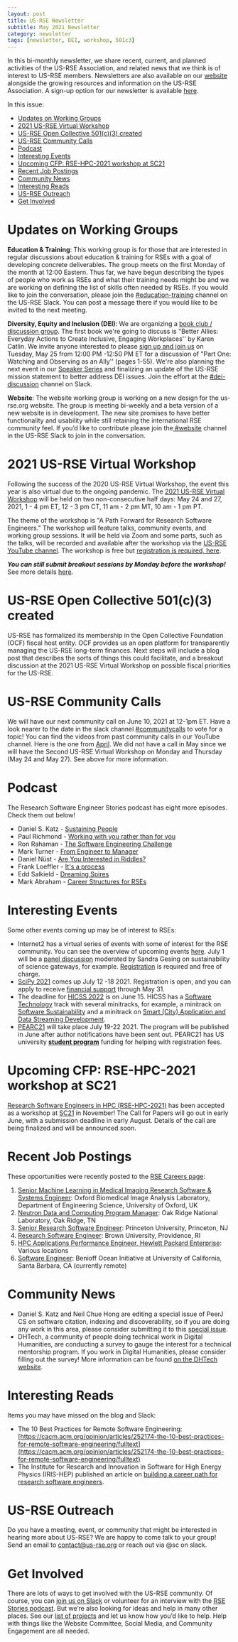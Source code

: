 ```yaml
---
layout: post
title: US-RSE Newsletter
subtitle: May 2021 Newsletter
category: newsletter
tags: [newsletter, DEI, workshop, 501c3]
---
```


In this bi-monthly newsletter, we share recent, current, and planned activities of the US-RSE Association, and related news that we think is of interest to US-RSE members. Newsletters are also available on our [website](https://us-rse.org/newsletters/) alongside the growing resources and information on the US-RSE Association. A sign-up option for our newsletter is available [here](https://us-rse.org/join/).

In this issue:

* [Updates on Working Groups](#updates)
* [2021 US-RSE Virtual Workshop](#workshop)
* [US-RSE Open Collective 501(c)(3) created](#501c3)
* [US-RSE Community Calls](#communitycall)
* [Podcast](#podcast)
* [Interesting Events](#events)
* [Upcoming CFP: RSE-HPC-2021 workshop at SC21](#sc21)
* [Recent Job Postings](#jobs)
* [Community News](#news)
* [Interesting Reads](#reads)
* [US-RSE Outreach](#outreach)
* [Get Involved](#involved)

<a name="updates"></a>
# **Updates on Working Groups**

**Education & Training**: This working group is for those that are interested in regular discussions about education & training for RSEs with a goal of developing concrete deliverables. The group meets on the first Monday of the month at 12:00 Eastern. Thus far, we have begun describing the types of people who work as RSEs and what their training needs might be and we are working on defining the list of skills often needed by RSEs. If you would like to join the conversation, please join the [#education-training](https://usrse.slack.com/messages/education-training) channel on the US-RSE Slack. You can post a message there if you would like to be invited to the next meeting.

**Diversity, Equity and Inclusion (DEI)**: We are organizing a [book club / discussion group](https://us-rse.org/events/2021/2021-01-dei-book-club). The first book we're going to discuss is "Better Allies: Everyday Actions to Create Inclusive, Engaging Workplaces'' by Karen Catlin. We invite anyone interested to please [sign up and join us](https://www.eventbrite.com/e/better-allies-book-discussion-part-i-tickets-151687323869) on Tuesday, May 25 from 12:00 PM -12:50 PM ET for a discussion of "Part One: Watching and Observing as an Ally'' (pages 1-55). We're also planning the next event in our [Speaker Series](https://us-rse.org/events/2021/2021-03-dei-speaker-series) and finalizing an update of the US-RSE mission statement to better address DEI issues. Join the effort at the [#dei-discussion](https://usrse.slack.com/archives/C01C8CJQ7AP) channel on Slack.

**Website**: The website working group is working on a new design for the us-rse.org website. The group is meeting bi-weekly and a beta version of a new website is in development. The new site promises to have better functionality and usability while still retaining the international RSE community feel. If you’d like to contribute please join the[ #website](https://usrse.slack.com/messages/website) channel in the US-RSE Slack to join in the conversation.

<a name="workshop"></a>
# **2021 US-RSE Virtual Workshop**

Following the success of the 2020 US-RSE Virtual Workshop, the event this year is also virtual due to the ongoing pandemic. The [2021 US-RSE Virtual Workshop](https://us-rse.org/virtual-workshop-2021/) will be held on two non-consecutive half days: May 24 and 27, 2021, 1 - 4 pm ET, 12 - 3 pm CT, 11 am - 2 pm MT, 10 am - 1 pm PT.

The theme of the workshop is "A Path Forward for Research Software Engineers." The workshop will feature talks, community events, and working group sessions. It will be held via Zoom and some parts, such as the talks, will be recorded and available after the workshop via the [US-RSE YouTube channel](https://www.youtube.com/channel/UC7IQsWv809OQYJ-sJKuQZrw). The workshop is free but [registration is required, here](https://docs.google.com/forms/d/e/1FAIpQLSetiGdTiHSTfil4-LL_R3eZEyNIIfGtSJqjTsViBPcldsJtJw/viewform).

***You can still submit breakout sessions by Monday before the workshop!*** See more details [here](https://us-rse.org/virtual-workshop-2021/participate/).

<a name="501c3"></a>
# **US-RSE Open Collective 501(c)(3) created**

US-RSE has formalized its membership in the Open Collective Foundation (OCF) fiscal host entity. OCF provides us an open platform for transparently managing the US-RSE long-term finances. Next steps will include a blog post that describes the sorts of things this could facilitate, and a breakout discussion at the 2021 US-RSE Virtual Workshop on possible fiscal priorities for the US-RSE.

<a name="communitycall"></a>
# **US-RSE Community Calls**

We will have our next community call on June 10, 2021 at 12-1pm ET. Have a look nearer to the date in the slack channel [#communitycalls](https://usrse.slack.com/archives/CLBDQMJH5) to vote for a topic! You can find the videos from past community calls in our YouTube channel. Here is the one from [April](https://www.youtube.com/watch?v=9LwPO2bdHRE). We did not have a call in May since we will have the Second US-RSE Virtual Workshop on Monday and Thursday (May 24 and May 27). See above for more information.

<a name="podcast"></a>
# **Podcast**

The Research Software Engineer Stories podcast has eight more episodes. Check them out below!
* Daniel S. Katz - [Sustaining People](https://us-rse.org/rse-stories/2021/dan-katz/)
* Paul Richmond - [Working with you rather than for you](https://us-rse.org/rse-stories/2021/paul-richmond/)
* Ron Rahaman - [The Software Engineering Challenge](https://us-rse.org/rse-stories/2021/ron-rahaman/)
* Mark Turner - [From Engineer to Manager](https://us-rse.org/rse-stories/2021/mark-turner/)
* Daniel Nüst - [Are You Interested in Riddles?](https://us-rse.org/rse-stories/2021/daniel-nuest/)
* Frank Loeffler - [It's a process](https://us-rse.org/rse-stories/2021/frank-loeffler/)
* Edd Salkield - [Dreaming Spires](https://us-rse.org/rse-stories/2021/edd-salkield/)
* Mark Abraham - [Career Structures for RSEs](https://us-rse.org/rse-stories/2021/mark-abraham/)

<a name="events"></a>
# **Interesting Events**

Some other events coming up may be of interest to RSEs:
* Internet2 has a virtual series of events with some of interest for the RSE community. You can see the overview of upcoming events [here](https://internet2.edu/upcoming-events/i2-online/). July 1 will be a [panel discussion](https://internet2.edu/upcoming-events/i2-online/#july) moderated by Sandra Gesing on sustainability of science gateways, for example. [Registration](https://service5.internet2.edu/reg/events/i2cv-0701/registrations) is required and free of charge.
* [SciPy 2021](https://www.scipy2021.scipy.org/register) comes up July 12 -18 2021. Registration is open, and you can apply to receive [financial support](https://www.scipy2021.scipy.org/financial-aid) through May 31.
* The deadline for [HICSS 2022](http://hicss.org/) is on June 15. HICSS has a [Software Technology](https://hicss.hawaii.edu/tracks-55/software-technology/) track with several minitracks, for example, a minitrack on  [Software Sustainability](https://hicss.hawaii.edu/tracks-55/software-technology/#software-sustainability-strategies-for-long-lasting-and-usable-research-software-minitrack) and a minitrack on [Smart (City) Application and Data Streaming Development](https://hicss.hawaii.edu/tracks-55/software-technology/#smart-city-and-data-streaming-application-development-challenges-and-experiences-minitrack).
* [PEARC21](https://pearc.acm.org/pearc21/) will take place July 19-22 2021. The program will be published in June after author notifications have been sent out. PEARC21 has US university **[student program](https://pearc.acm.org/pearc21/student-program/)** funding for helping with registration fees.

<a name="sc21"></a>
# **Upcoming CFP: RSE-HPC-2021 workshop at SC21**

[Research Software Engineers in HPC (RSE-HPC-2021)](https://us-rse.org/rse-hpc-2021/) has been accepted as a workshop at [SC21](https://sc21.supercomputing.org/) in November!  The Call for Papers will go out in early June, with a submission deadline in early August.  Details of the call are being finalized and will be announced soon.

<a name="jobs"></a>
# **Recent Job Postings**

These opportunities were recently posted to the [RSE Careers page](https://us-rse.org/jobs/):
1. [Senior Machine Learning in Medical Imaging Research Software & Systems Engineer](https://eng.ox.ac.uk/jobs/job-detail/?vacancyID=151088): Oxford Biomedical Image Analysis Laboratory, Department of Engineering Science, University of Oxford, UK
2. [Neutron Data and Computing Program Manager](https://jobs.ornl.gov/job/Oak-Ridge-Neutron-Data-and-Computing-Program-Manager-TN-37830/724194700/): Oak Ridge National Laboratory, Oak Ridge, TN
3. [Senior Research Software Engineer](https://main-princeton.icims.com/jobs/12582/senior-research-software-engineer/job): Princeton University, Princeton, NJ
4. [Research Software Engineer](https://brown.wd5.myworkdayjobs.com/en-US/staff-careers-brown/job/180-George-Street/Research-Software-Engineer_REQ169311): Brown University, Providence, RI
5. [HPC Applications Performance Engineer, Hewlett Packard Enterprise](https://hpe.wd5.myworkdayjobs.com/Jobsathpe/job/Bloomington-Minnesota-United-States-of-America/HPC-APPLICATIONS-PERFORMANCE-ENGINEER_1080055-1): Various locations
6. [Software Engineer](https://recruit.ap.ucsb.edu/JPF01941): Benioff Ocean Initiative at University of California, Santa Barbara, CA (currently remote)


<a name="news"></a>
# **Community News**

* Daniel S. Katz and Neil Chue Hong are editing a special issue of PeerJ CS on software citation, indexing and discoverability, so if you are doing any work in this area, please consider submitting it to this [special issue](https://peerj.com/special-issues/84-software).
* DHTech, a community of people doing technical work in Digital Humanities, are conducting a survey to gauge the interest for a technical mentorship program. If you work in Digital Humanities, please consider filling out the survey! More information can be found [on the DHTech website](https://dh-tech.github.io/mentorship-survey).

<a name="reads"></a>
# **Interesting Reads**

Items you may have missed on the blog and Slack:
* The 10 Best Practices for Remote Software Engineering:  [https://cacm.acm.org/opinion/articles/252174-the-10-best-practices-for-remote-software-engineering/fulltext](https://cacm.acm.org/opinion/articles/252174-the-10-best-practices-for-remote-software-engineering/fulltext)
* The Institute for Research and Innovation in Software for High Energy Physics (IRIS-HEP) published an article on [building a career path for research software engineers](https://iris-hep.org/2021/05/12/career-path-rse.html).


<a name="outreach"></a>
# **US-RSE Outreach**

Do you have a meeting, event, or community that might be interested in hearing more about US-RSE? We are happy to come talk to your group! Send an email to [contact@us-rse.org](mailto:contact@us-rse.org) or reach out via @sc on slack.

<a name="involved"></a>
# **Get Involved**

There are lots of ways to get involved with the US-RSE community. Of course, you can [join us on Slack](https://us-rse.org/join) or volunteer for an interview with the [RSE Stories podcast](https://us-rse.org/rse-stories/about/). But we’re also looking for ideas and help in many other places. See our [list of projects](https://docs.google.com/document/d/1jjVD0WkeeWZJI6yqSKyMdIjtClzolsxv75RkpLju17I/edit?usp=sharing) and let us know how you’d like to help. Help with things like the Website Committee, Social Media, and Community Engagement are all needed.
